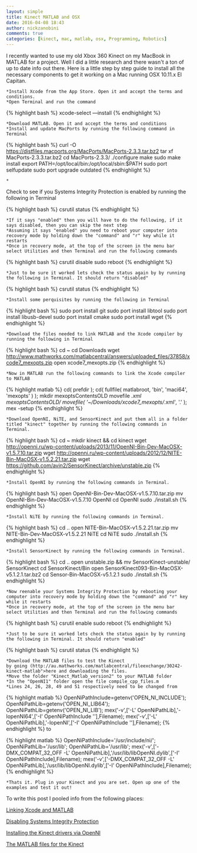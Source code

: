 ```yaml
---
layout: simple
title: Kinect MATLAB and OSX
date: 2016-04-08 18:43
author: nickzanobini
comments: true
categories: [kinect, mac, matlab, osx, Programming, Robotics]
---
```

I recently wanted to use my old Xbox 360 Kinect on my MacBook in MATLAB for a project. Well I did a little research and there wasn't a ton of up to date info out there. Here is a little step by step guide to install all the necessary components to get it working on a Mac running OSX 10.11.x El Capitan.

    *Install Xcode from the App Store. Open it and accept the terms and conditions.
    *Open Terminal and run the command

{% highlight bash %}
xcode-select —install
{% endhighlight %}

    *Download MATLAB. Open it and accept the terms and conditions
    *Install and update MacPorts by running the following command in Terminal

{% highlight bash %}
curl -O https://distfiles.macports.org/MacPorts/MacPorts-2.3.3.tar.bz2
tar xf MacPorts-2.3.3.tar.bz2
cd MacPorts-2.3.3/
./configure
make
sudo make install
export PATH=/opt/local/bin:/opt/local/sbin:$PATH
sudo port selfupdate
sudo port upgrade outdated
{% endhighlight %}

    *
<p class="p1">Check to see if you Systems Integrity Protection is enabled by running the following in Terminal</p>


{% highlight bash %}
csrutil status
{% endhighlight %}

    *If it says "enabled" then you will have to do the following, if it says disabled, then you can skip the next step
    *Assuming it says "enabled" you need to reboot your computer into recovery mode by holding down the "command" and "r" key while it restarts
    *Once in recovery mode, at the top of the screen in the menu bar select Utilities and then Terminal and run the following commands

{% highlight bash %}
csrutil disable sudo reboot
{% endhighlight %}

    *Just to be sure it worked lets check the status again by by running the following in Terminal. It should return "disabled"

{% highlight bash %}
csrutil status
{% endhighlight %}

    *Install some perquisites by running the following in Terminal

{% highlight bash %}
sudo port install git
sudo port install libtool
sudo port install libusb-devel
sudo port install cmake
sudo port install wget
{% endhighlight %}

    *Download the files needed to link MATLAB and the Xcode compiler by running the following in Terminal

{% highlight bash %}
cd ~
cd Downloads
wget http://www.mathworks.com/matlabcentral/answers/uploaded_files/37858/xcode7_mexopts.zip
open xcode7_mexopts.zip
{% endhighlight %}

    *Now in MATLAB run the following commands to link the Xcode compiler to MATLAB

{% highlight matlab %}
cd( prefdir );
cd( fullfile( matlabroot, 'bin', 'maci64', 'mexopts' ) );
mkdir mexoptsContentsOLD
movefile *.xml mexoptsContentsOLD/
movefile( '~/Downloads/xcode7_mexopts/*.xml', '.' );
mex -setup
{% endhighlight %}

    *Download OpenNI, NiTE, and SensorKinect and put them all in a folder titled "kinect" together by running the following commands in Terminal.

{% highlight bash %}
cd ~
mkdir kinect &amp;&amp; cd kinect
wget http://openni.ru/wp-content/uploads/2013/11/OpenNI-Bin-Dev-MacOSX-v1.5.7.10.tar.zip
wget http://openni.ru/wp-content/uploads/2012/12/NITE-Bin-MacOSX-v1.5.2.21.tar.zip
wget https://github.com/avin2/SensorKinect/archive/unstable.zip
{% endhighlight %}

    *Install OpenNI by running the following commands in Terminal.

{% highlight bash %}
open OpenNI-Bin-Dev-MacOSX-v1.5.7.10.tar.zip
mv OpenNI-Bin-Dev-MacOSX-v1.5.7.10 OpenNI
cd OpenNI
sudo ./install.sh
{% endhighlight %}

    *Install NiTE by running the following commands in Terminal.

{% highlight bash %}
cd ..
open NITE-Bin-MacOSX-v1.5.2.21.tar.zip
mv NITE-Bin-Dev-MacOSX-v1.5.2.21 NiTE
cd NiTE
sudo ./install.sh
{% endhighlight %}

    *Install SensorKinect by running the following commands in Terminal.

{% highlight bash %}
cd ..
open unstable.zip &amp;&amp; mv SensorKinect-unstable/ SensorKinect
cd SensorKinect/Bin
open SensorKinect093-Bin-MacOSX-v5.1.2.1.tar.bz2
cd Sensor-Bin-MacOSX-v5.1.2.1
sudo ./install.sh
{% endhighlight %}

    *Now reenable your Systems Integrity Protection by rebooting your computer into recovery mode by holding down the "command" and "r" key while it restarts
    *Once in recovery mode, at the top of the screen in the menu bar select Utilities and then Terminal and run the following commands

{% highlight bash %}
csrutil enable
sudo reboot 
{% endhighlight %}

    *Just to be sure it worked lets check the status again by by running the following in Terminal. It should return "enabled"

{% highlight bash %}
csrutil status
{% endhighlight %}

    *Download the MATLAB files to test the Kinect by going (http://au.mathworks.com/matlabcentral/fileexchange/30242-kinect-matlab">here and downloading the files.
    *Move the folder "Kinect_Matlab_version2" to your MATLAB folder
    *In the "OpenNI1" folder open the file compile_cpp_files.m
    *Lines 24, 26, 28, 49 and 51 respectively need to be changed from

{% highlight matlab %}
OpenNiPathInclude=getenv('OPEN_NI_INCLUDE');
OpenNiPathLib=getenv('OPEN_NI_LIB64');
OpenNiPathLib=getenv('OPEN_NI_LIB');
mex('-v',['-L' OpenNiPathLib],'-lopenNI64',['-I' OpenNiPathInclude '\'],Filename);
mex('-v',['-L' OpenNiPathLib],'-lopenNI',['-I' OpenNiPathInclude '\'],Filename);
{% endhighlight %}
to

{% highlight matlab %}
OpenNiPathInclude='/usr/include/ni/';
OpenNiPathLib='/usr/lib';
OpenNiPathLib='/usr/lib';
mex('-v',['-DMX_COMPAT_32_OFF -L' OpenNiPathLib],'/usr/lib/libOpenNI.dylib',['-I' OpenNiPathInclude],Filename);
mex('-v',['-DMX_COMPAT_32_OFF -L' OpenNiPathLib],'/usr/lib/libOpenNI.dylib',['-I' OpenNiPathInclude],Filename);
{% endhighlight %}

    *Thats it. Plug in your Kinect and you are set. Open up one of the examples and test it out!

To write this post I pooled info from the following places:

[Linking Xcode and MATLAB](http://www.mathworks.com/matlabcentral/answers/246507-why-can-t-mex-find-a-supported-compiler-in-matlab-r2015b-after-i-upgraded-to-xcode-7-0)

[Disabling Systems Integrity Protection](http://apple.stackexchange.com/questions/208478/how-do-i-disable-system-integrity-protection-sip-aka-rootless-on-os-x-10-11)

[Installing the Kinect drivers via OpenNI](http://sjtrny.com/posts/2013/2/12/kinect-and-matlab-os-x-via-openni.html)

[The MATLAB files for the Kinect](http://au.mathworks.com/matlabcentral/fileexchange/30242-kinect-matlab)
